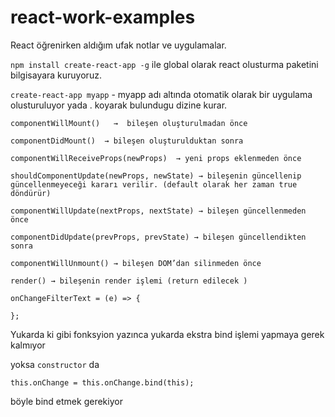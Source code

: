 # react-work-examples

React öğrenirken aldığım ufak notlar ve uygulamalar.

```npm install create-react-app -g``` ile global olarak react olusturma paketini bilgisayara kuruyoruz.

```create-react-app myapp``` - myapp adı altında otomatik olarak bir uygulama olusturuluyor yada . koyarak bulundugu dizine kurar.

```
componentWillMount()   →  bileşen oluşturulmadan önce

componentDidMount()  → bileşen oluşturulduktan sonra

componentWillReceiveProps(newProps)  → yeni props eklenmeden önce

shouldComponentUpdate(newProps, newState) → bileşenin güncellenip güncellenmeyeceği kararı verilir. (default olarak her zaman true döndürür)

componentWillUpdate(nextProps, nextState) → bileşen güncellenmeden önce

componentDidUpdate(prevProps, prevState) → bileşen güncellendikten sonra

componentWillUnmount() → bileşen DOM’dan silinmeden önce

render() → bileşenin render işlemi (return edilecek )
```

```
onChangeFilterText = (e) => {

};
```

Yukarda ki gibi fonksyion yazınca yukarda ekstra bind işlemi yapmaya gerek kalmıyor

yoksa ```constructor``` da 
```
this.onChange = this.onChange.bind(this);
```
böyle bind etmek gerekiyor

